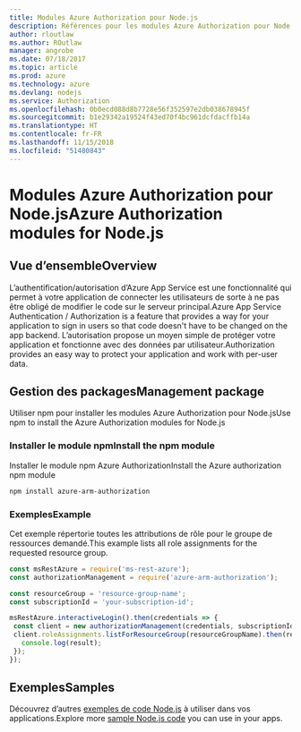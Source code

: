 ```yaml
---
title: Modules Azure Authorization pour Node.js
description: Références pour les modules Azure Authorization pour Node.js
author: rloutlaw
ms.author: ROutlaw
manager: angrobe
ms.date: 07/18/2017
ms.topic: article
ms.prod: azure
ms.technology: azure
ms.devlang: nodejs
ms.service: Authorization
ms.openlocfilehash: 0b0ecd088d8b7728e56f352597e2db038678945f
ms.sourcegitcommit: b1e29342a19524f43ed70f4bc961dcfdacffb14a
ms.translationtype: HT
ms.contentlocale: fr-FR
ms.lasthandoff: 11/15/2018
ms.locfileid: "51480843"
---
```

# <a name="azure-authorization-modules-for-nodejs"></a><span data-ttu-id="14e08-103">Modules Azure Authorization pour Node.js</span><span class="sxs-lookup"><span data-stu-id="14e08-103">Azure Authorization modules for Node.js</span></span>

## <a name="overview"></a><span data-ttu-id="14e08-104">Vue d’ensemble</span><span class="sxs-lookup"><span data-stu-id="14e08-104">Overview</span></span>

<span data-ttu-id="14e08-105">L’authentification/autorisation d’Azure App Service est une fonctionnalité qui permet à votre application de connecter les utilisateurs de sorte à ne pas être obligé de modifier le code sur le serveur principal.</span><span class="sxs-lookup"><span data-stu-id="14e08-105">Azure App Service Authentication / Authorization is a feature that provides a way for your application to sign in users so that code doesn't have to be changed on the app backend.</span></span> <span data-ttu-id="14e08-106">L’autorisation propose un moyen simple de protéger votre application et fonctionne avec des données par utilisateur.</span><span class="sxs-lookup"><span data-stu-id="14e08-106">Authorization provides an easy way to protect your application and work with per-user data.</span></span>

## <a name="management-package"></a><span data-ttu-id="14e08-107">Gestion des packages</span><span class="sxs-lookup"><span data-stu-id="14e08-107">Management package</span></span>

<span data-ttu-id="14e08-108">Utiliser npm pour installer les modules Azure Authorization pour Node.js</span><span class="sxs-lookup"><span data-stu-id="14e08-108">Use npm to install the Azure Authorization modules for Node.js</span></span>

### <a name="install-the-npm-module"></a><span data-ttu-id="14e08-109">Installer le module npm</span><span class="sxs-lookup"><span data-stu-id="14e08-109">Install the npm module</span></span>

<span data-ttu-id="14e08-110">Installer le module npm Azure Authorization</span><span class="sxs-lookup"><span data-stu-id="14e08-110">Install the Azure authorization npm module</span></span>

```bash
npm install azure-arm-authorization
```

### <a name="example"></a><span data-ttu-id="14e08-111">Exemples</span><span class="sxs-lookup"><span data-stu-id="14e08-111">Example</span></span>

<span data-ttu-id="14e08-112">Cet exemple répertorie toutes les attributions de rôle pour le groupe de ressources demandé.</span><span class="sxs-lookup"><span data-stu-id="14e08-112">This example lists all role assignments for the requested resource group.</span></span>

```javascript
const msRestAzure = require('ms-rest-azure');
const authorizationManagement = require('azure-arm-authorization');

const resourceGroup = 'resource-group-name';
const subscriptionId = 'your-subscription-id';

msRestAzure.interactiveLogin().then(credentials => {
 const client = new authorizationManagement(credentials, subscriptionId);
 client.roleAssignments.listForResourceGroup(resourceGroupName).then(result => {
   console.log(result);
 });
});
```

## <a name="samples"></a><span data-ttu-id="14e08-113">Exemples</span><span class="sxs-lookup"><span data-stu-id="14e08-113">Samples</span></span>

<span data-ttu-id="14e08-114">Découvrez d’autres [exemples de code Node.js](https://azure.microsoft.com/resources/samples/?platform=nodejs) à utiliser dans vos applications.</span><span class="sxs-lookup"><span data-stu-id="14e08-114">Explore more [sample Node.js code](https://azure.microsoft.com/resources/samples/?platform=nodejs) you can use in your apps.</span></span>
